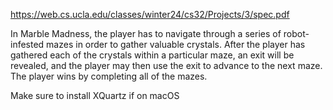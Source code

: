 https://web.cs.ucla.edu/classes/winter24/cs32/Projects/3/spec.pdf

In Marble Madness, the player has to navigate through a series of robot-infested mazes in
order to gather valuable crystals. After the player has gathered each of the crystals within
a particular maze, an exit will be revealed, and the player may then use the exit to
advance to the next maze. The player wins by completing all of the mazes. 

Make sure to install XQuartz if on macOS


